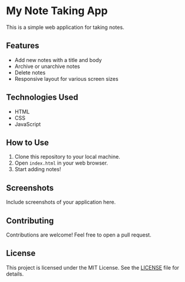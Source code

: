 # My Note Taking App

This is a simple web application for taking notes.

## Features

- Add new notes with a title and body
- Archive or unarchive notes
- Delete notes
- Responsive layout for various screen sizes

## Technologies Used

- HTML
- CSS
- JavaScript

## How to Use

1. Clone this repository to your local machine.
2. Open `index.html` in your web browser.
3. Start adding notes!

## Screenshots

Include screenshots of your application here.

## Contributing

Contributions are welcome! Feel free to open a pull request.

## License

This project is licensed under the MIT License. See the [LICENSE](LICENSE) file for details.
